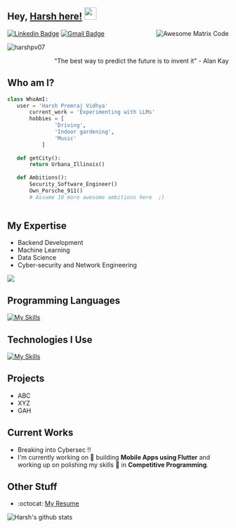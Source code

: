 ## Hey, [Harsh here!]()  <img src="https://media.giphy.com/media/hvRJCLFzcasrR4ia7z/giphy.gif" width="28px" height="28px">

<img src = 'https://github.com/MarikIshtar007/MarikIshtar007/blob/master/images/matrix.gif' alt = 'Awesome Matrix Code' align='right'/>

[![Linkedin Badge](https://img.shields.io/badge/-harsh-blue?style=flat-square&logo=Linkedin&logoColor=white&link=https://www.linkedin.com/in/harsh-pv-988b66146/)](https://www.linkedin.com/in/harsh-pv-988b66146/) [![Gmail Badge](https://img.shields.io/badge/-harsh.pv07@gmail.com-c14438?style=flat-square&logo=Gmail&logoColor=white&link=mailto:harsh.pv0@gmail.com)](mailto:harsh.pv07@gmail.com)
<p align="left"> <img src="https://komarev.com/ghpvc/?username=harshpv07" alt="harshpv07" /> </p>

<div style="text-align: right">“The best way to predict the future is to invent it" - Alan Kay </div>


 ## Who am I?
 ```python
 class WhoAmI:
 	user = 'Harsh Premraj Vidhya'
		current_work = 'Experimenting with LLMs'
		hobbies = [
				'Driving',
				'Indoor gardening',
				'Music'
			]
	
	def getCity():
		return Urbana_Illinois()
	
	def Ambitions():
		Security_Software_Engineer()
		Own_Porsche_911()
		# Assume 10 more awesome ambitions here  ;)
	
 ```

## My Expertise
* Backend Development
* Machine Learning
* Data Science
* Cyber-security and Network Engineering

<img src = "https://github-readme-stats.vercel.app/api/top-langs/?username=harshpv07&layout=compact">

## Programming Languages
[![My Skills](https://skillicons.dev/icons?i=c,cpp,python,js,html,css,wasm)](https://skillicons.dev)
 
 ## Technologies I Use
[![My Skills](https://skillicons.dev/icons?i=react,flask,django,pytorch,tensorflow,ansible,aws,bootstrap,docker,git,nodejs,postmanredis,sqlite,selenium)](https://skillicons.dev)
 
## Projects
 * ABC
 * XYZ
 * GAH
 
 
## Current Works
 * Breaking into Cybersec !!
 * I'm currently working on 🔭 building **Mobile Apps using Flutter** and working up on polishing my skills 🌱 in **Competitive Programming**.


 
## Other Stuff
  - :octocat: [My Resume](https://drive.google.com/file/d/1tFL1gHFPw3MXzfW98oQEFjs2jQSGiVjw/view?usp=share_link)
  

![Harsh's github stats](https://github-readme-stats.vercel.app/api?username=harshpv07&show_icons=true&hide=[%22issues%22])
